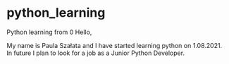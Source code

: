# python_learning
Python learning from 0 
Hello,

My name is Paula Szałata and I have started learning python on 1.08.2021.
In future I plan to look for a job as a Junior Python Developer.

